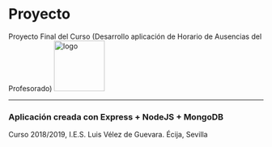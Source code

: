 <h1>Proyecto</h1>
Proyecto Final del Curso (Desarrollo aplicación de Horario de Ausencias del Profesorado)

<img src="https://pbs.twimg.com/profile_images/3658661792/5c71b7b6ab15cbd10bb8f3fb0afd20fd_400x400.jpeg" alt="logo" width="100" height="100"/>
<hr/>
<h3>Aplicación creada con Express + NodeJS + MongoDB</h3>
<p>Curso 2018/2019, I.E.S. Luis Vélez de Guevara. Écija, Sevilla</p>

